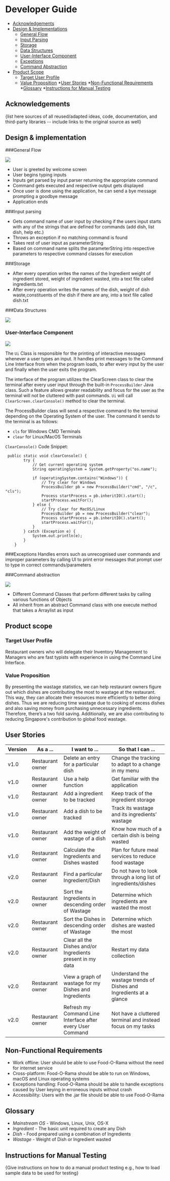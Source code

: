 # Developer Guide
* [Acknowledgements](#acknowledgements)
* [Design & Implementations](#design--implementation)
  * [General Flow](#general-flow)
  * [Input Parsing](#input-parsing)
  * [Storage](#storage)
  * [Data Structures](#data-structures)
  * [User-Interface Component](#user-interface-component)
  * [Exceptions](#exceptions)
  * [Command Abstraction](#command-abstraction)
* [Product Scope](#product-scope)
  * [Target User Profile](#target-user-profile)
  * [Value Proposition](#value-proposition)
*[User Stories](#user-stories)
*[Non-Functional Requirements](#non-functional-requirements)
*[Glossary](#glossary)
*[Instructions for Manual Testing](#instructions-for-manual-testing)
## Acknowledgements

{list here sources of all reused/adapted ideas, code, documentation, and third-party libraries -- include links to the original source as well}

## Design & implementation

###General Flow

![](images/main_sequence.png)

* User is greeted by welcome screen
* User begins typing inputs
* Inputs get parsed by input parser returning the appropriate command
* Command gets executed and respective output gets displayed
* Once user is done using the application, he can send a bye message prompting a goodbye message
* Application ends

###Input parsing
* Gets command name of user input by checking if the users input starts with any of the strings that are defined for commands (add dish, list dish, help etc.)
* Throws an exception if no matching command is found
* Takes rest of user input as parameterString
* Based on command name splits the parameterString into respective parameters to respective command classes for execution

###Storage
* After every operation writes the names of the Ingredient weight of ingredient stored, weight of ingredient wasted, into a text file called ingredients.txt
* After every operation writes the names of the dish, weight of dish waste,constituents of the dish if there are any, into a text file called dish.txt


###Data Structures

![](images/dish_ingredient.png)


### User-Interface Component

![](images/UiClass.png)

The `Ui` Class is responsible for the printing of interactive messages whenever a user types an input. It handles print messages to the Command Line Interface from when the program loads, to after every input by the user and finally when the user exits the program.

The interface of the program utilizes the ClearScreen class to clear the terminal after every user input through the built-in `ProcessBuilder` Java class. Such a feature allows greater readability and focus for the user as the terminal will not be cluttered with past commands.
`Ui` will call `ClearScreen.clearConsole()` method to clear the terminal.

The ProcessBuilder class will send a respective command to the terminal depending on the Operating System of the user.
The command it sends to the terminal is as follows:
* `cls` for Windows CMD Terminals
* `clear` for Linux/MacOS Terminals

`ClearConsole()` Code Snippet:
```
 public static void clearConsole() {
        try {
            // Get current operating system
            String operatingSystem = System.getProperty("os.name");

            if (operatingSystem.contains("Windows")) {
                // Try clear for Windows
                ProcessBuilder pb = new ProcessBuilder("cmd", "/c", "cls");
                Process startProcess = pb.inheritIO().start();
                startProcess.waitFor();
            } else {
                // Try clear for MacOS/Linux
                ProcessBuilder pb = new ProcessBuilder("clear");
                Process startProcess = pb.inheritIO().start();
                startProcess.waitFor();
            }
        } catch (Exception e) {
            System.out.println(e);
        }
    }
```
###Exceptions
Handles errors such as unrecognised user commands and improper parameters by calling UI to print error messages that prompt user to type in correct commands/parameters


###Command abstraction

![](images/command.png)

* Different Command Classes that perform different tasks by calling various functions of Objects  
* All inherit from an abstract Command class with one execute method that takes a Arraylist<String> as input


## Product scope
### Target User Profile

Restaurant owners who will delegate their Inventory Management to Managers who are fast typists with experience in using
the Command Line Interface.

### Value Proposition

By presenting the wastage statistics, we can help restaurant owners figure out which dishes are contributing the most to
wastage at the restaurant. This way, they can allocate their resources more efficiently to better doing dishes. Thus we 
are reducing time wastage due to cooking of excess dishes and also saving money from purchasing unnecessary ingredients. 
Therefore, there’s a two fold saving. Additionally, we are also contributing to reducing Singapore's contribution to 
global food wastage.


## User Stories

|Version| As a ... | I want to ... | So that I can ...|
|--------|----------|---------------|------------------|
|v1.0|Restaurant owner|Delete an entry for a particular dish|Change the tracking to adapt to a change in my menu|
|v1.0|Restaurant owner| Use a help function|Get familiar with the application|
|v1.0|Restaurant owner|Add a ingredient to be tracked|Keep track of the ingredient storage|
|v1.0|Restaurant owner|Add a dish to be tracked|Track its wastage and its ingredients’ wastage|
|v1.0|Restaurant owner|Add the weight of wastage of a dish|Know how much of a certain dish is being wasted|
|v1.0|Restaurant owner|Calculate the Ingredients and Dishes wasted|Plan for future meal services to reduce food wastage|
|v2.0|Restaurant owner|Find a particular Ingredient/Dish|Do not have to look through a long list of ingredients/dishes|
|v2.0|Restaurant owner|Sort the Ingredients in descending order of Wastage|Determine which ingredients are wasted the most|
|v2.0|Restaurant owner|Sort the Dishes in descending order of Wastage|Determine which dishes are wasted the most|
|v2.0|Restaurant owner|Clear all the Dishes and/or Ingredients present in my data|Restart my data collection|
|v2.0|Restaurant owner|View a graph of wastage for my Dishes and Ingredients|Understand the wastage trends of Dishes and Ingredients at a glance|
|v2.0|Restaurant owner|Refresh my Command Line Interface after every User Command|Not have a cluttered terminal and instead focus on my tasks|
## Non-Functional Requirements

* Work offline: User should be able to use Food-O-Rama without the need for internet service
* Cross-platform: Food-O-Rama should be able to run on Windows, macOS and Linux operating systems
* Exceptions handling: Food-O-Rama should be able to handle exceptions caused by User keying in erroneous inputs 
without crash
* Accessibility: Users with the .jar file should be able to use Food-O-Rama 



## Glossary

* <i>Mainstream OS </i> - Windows, Linux, Unix, OS-X
* <i>Ingredient </i> - The basic unit required to create any Dish
* <i>Dish </i> - Food prepared using a combination of Ingredients
* <i>Wastage </i> - Weight of Dish or Ingredient wasted

## Instructions for Manual Testing

{Give instructions on how to do a manual product testing e.g., how to load sample data to be used for testing}
